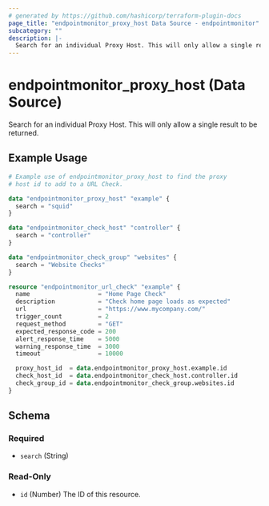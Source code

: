 ```yaml
---
# generated by https://github.com/hashicorp/terraform-plugin-docs
page_title: "endpointmonitor_proxy_host Data Source - endpointmonitor"
subcategory: ""
description: |-
  Search for an individual Proxy Host. This will only allow a single result to be returned.
---
```


# endpointmonitor_proxy_host (Data Source)

Search for an individual Proxy Host. This will only allow a single result to be returned.

## Example Usage

```terraform
# Example use of endpointmonitor_proxy_host to find the proxy 
# host id to add to a URL Check.

data "endpointmonitor_proxy_host" "example" {
  search = "squid"
}

data "endpointmonitor_check_host" "controller" {
  search = "controller"
}

data "endpointmonitor_check_group" "websites" {
  search = "Website Checks"
}

resource "endpointmonitor_url_check" "example" {
  name                   = "Home Page Check"
  description            = "Check home page loads as expected"
  url                    = "https://www.mycompany.com/"
  trigger_count          = 2
  request_method         = "GET"
  expected_response_code = 200
  alert_response_time    = 5000
  warning_response_time  = 3000
  timeout                = 10000

  proxy_host_id  = data.endpointmonitor_proxy_host.example.id
  check_host_id  = data.endpointmonitor_check_host.controller.id
  check_group_id = data.endpointmonitor_check_group.websites.id
}
```

<!-- schema generated by tfplugindocs -->
## Schema

### Required

- `search` (String)

### Read-Only

- `id` (Number) The ID of this resource.
